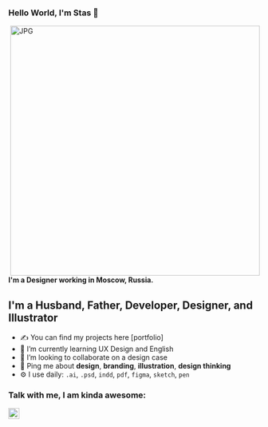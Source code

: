### Hello World, I'm Stas  👋

<img align="right" alt="JPG" src="?raw=true" width="500"  />

#### I'm a Designer working in Moscow, Russia.


## I'm a Husband, Father, Developer, Designer, and Illustrator
- ✍ You can find my projects here [portfolio]
- 🌱 I’m currently learning UX Design and English
- 👯 I’m looking to collaborate on a design case
- 💬 Ping me about **design**, **branding**, **illustration**, **design thinking**
- ⚙️ I use daily: `.ai`, `.psd`, `indd`, `pdf`, `figma`, `sketch`, `pen` 


### Talk with me, I am kinda awesome:
<img align="left" alt="stasdodesign | LinkedIn" width="22px" src="https://cdn.jsdelivr.net/npm/simple-icons@v3/icons/linkedin.svg" />
